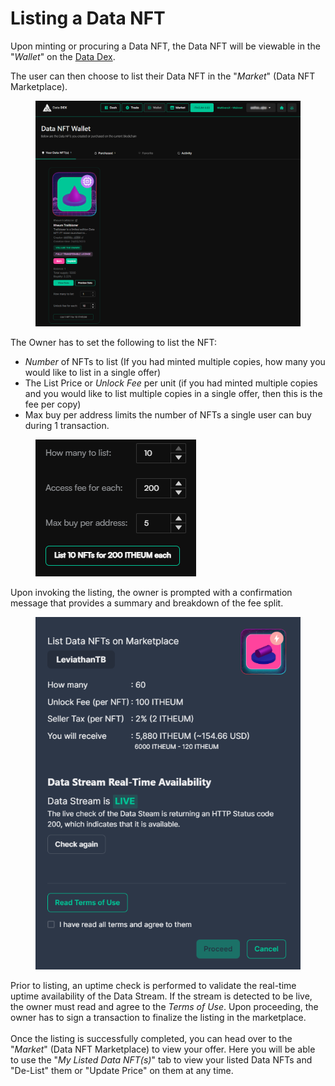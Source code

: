 # Listing a Data NFT

Upon minting or procuring a Data NFT, the Data NFT will be viewable in the "_Wallet_" on the [Data Dex](https://datadex.itheum.io/).

The user can then choose to list their Data NFT in the "_Market_" (Data NFT Marketplace).

<figure><img src="../../.gitbook/assets/wallet (2).png" alt=""><figcaption></figcaption></figure>

The Owner has to set the following to list the NFT:

* _Number_ of NFTs to list (If you had minted multiple copies, how many you would like to list in a single offer)
* The List Price or _Unlock Fee_ per unit (if you had minted multiple copies and you would like to list multiple copies in a single offer, then this is the fee per copy)
* Max buy per address limits the number of NFTs a single user can buy during 1 transaction.

<figure><img src="../../.gitbook/assets/image (1) (1).png" alt=""><figcaption></figcaption></figure>

Upon invoking the listing, the owner is prompted with a confirmation message that provides a summary and breakdown of the fee split.

<figure><img src="../../.gitbook/assets/image (47).png" alt=""><figcaption></figcaption></figure>

Prior to listing, an uptime check is performed to validate the real-time uptime availability of the Data Stream. If the stream is detected to be live, the owner must read and agree to the _Terms of Use_. Upon proceeding, the owner has to sign a transaction to finalize the listing in the marketplace.\
\
Once the listing is successfully completed, you can head over to the "_Market_" (Data NFT Marketplace) to view your offer. Here you will be able to use the "_My Listed Data NFT(s)_" tab to view your listed Data NFTs and "De-List" them or "Update Price" on them at any time.&#x20;
